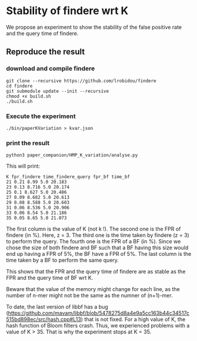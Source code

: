 # Stability of findere wrt K

We propose an experiment to show the stability of the false positive rate and the query time of findere.

## Reproduce the result

### download and compile findere

```
git clone --recursive https://github.com/lrobidou/findere
cd findere
git submodule update --init --recursive
chmod +x build.sh
./build.sh
```

### Execute the experiment
```
./bin/paperKVariation > kvar.json
```

### print the result
```
python3 paper_companion/HMP_K_variation/analyse.py
```

This will print:
```
K fpr_findere time_findere_query fpr_bf time_bf
21 0.21 8.99 5.0 20.183
23 0.13 8.716 5.0 20.174
25 0.1 8.627 5.0 20.486
27 0.09 8.682 5.0 20.613
29 0.08 8.588 5.0 20.603
31 0.06 8.536 5.0 20.906
33 0.06 8.54 5.0 21.186
35 0.05 8.65 5.0 21.073
```

The first column is the value of K (not k !). 
The second one is the FPR of findere (in %). Here, z = 3. 
The third one is the time taken by findere (z = 3) to perform the query.
The fourth one is the FPR of a BF (in %). Since we chose the size of both findere and BF such that a BF having this size would end up having a FPR of 5%, the BF have a FPR of 5%. 
The last column is the time taken by a BF to perform the same query.

This shows that the FPR and the query time of findere are as stable as the FPR and the query time of BF wrt K. 

Beware that the value of the memory might change for each line, as the number of n-mer might not be the same as the numner of (n+1)-mer.

To date, the last version of libbf has a bug (https://github.com/mavam/libbf/blob/5478275d8a4e9a5cc163b44c34517c515bd898ec/src/hash.cpp#L13) that is not fixed. For a high value of K, the hash function of Bloom filters crash. Thus, we experienced problems with a value of K > 35. That is why the experiment stops at K = 35.